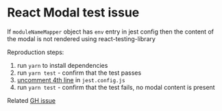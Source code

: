# React Modal test issue

If `moduleNameMapper` object has `env` entry in jest config then the content of the modal is not rendered using react-testing-library

Reproduction steps:
1) run `yarn` to install dependencies
2) run `yarn test` - confirm that the test passes
3) [uncomment 4th line](https://github.com/v1adko/react-modal-env-testing-issue/blob/master/jest.config.js#L4) in `jest.config.js`
4) run `yarn test` - confirm that the test fails, no modal content is present

Related [GH issue](https://github.com/reactjs/react-modal/issues/900)
